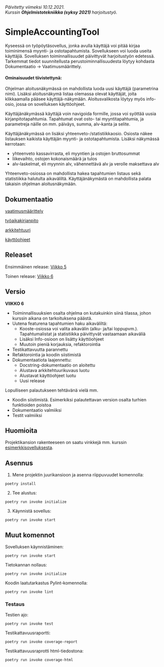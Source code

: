 _Päivitetty viimeksi 10.12.2021.  
Kurssin __Ohjelmistotekniikka (syksy 2021)__ harjoitustyö._

# SimpleAccountingTool

Kyseessä on työpöytäsovellus, jonka avulla käyttäjä voi pitää kirjaa toiminimensä myynti- ja ostotapahtumista. Sovellukseen voi luoda useita käyttäjiä. Sovelluksen toiminnallisuudet päivittyvät harjoitustyön edetessä. Tarkemmat tiedot suunnitellusta perustoiminnallisuudesta löytyy kohdasta Dokumentaatio -> Vaatimusmäärittely.

#### Ominaisuudet tiivistettynä:

Ohjelman aloitusnäkymässä on mahdollista luoda uusi käyttäjä (parametrina nimi). Lisäksi aloitusnäkymä listaa olemassa olevat käyttäjät, joita klikkaamalla pääsee käyttäjä-näkymään. Aloitusvalikosta löytyy myös info-osio, jossa on sovelluksen käyttöohjeet.

Käyttäjänäkymässä käyttäjä voin navigoida formille, jossa voi syöttää uusia kirjanpitotapahtumia. Tapahtumat ovat osto- tai myyntitapahtumia, ja parametreja näille on mm. päiväys, summa, alv-kanta ja selite.

Käyttäjänäkymässä on lisäksi yhteenveto-/statistiikkaosio. Osiosta näkee listauksen kaikista käyttäjän myynti- ja ostotapahtumista. Lisäksi näkymässä kerrotaan:
- yhteenveto kassavirrasta, eli myyntien ja ostojen bruttosummat
- liikevaihto, ostojen kokonaismäärä ja tulos
- alv-laskelmat, eli myynnin alv, vähennettävä alv ja verolle maksettava alv

Yhteenveto-osiossa on mahdollista hakea tapahtumien listaus sekä statistiikka halutulta aikaväliltä. Käyttäjänäkymästä on mahdollista palata takaisin ohjelman aloitusnäkymään.

## Dokumentaatio

[vaatimusmäärittely](documentation/vaatimusmaarittely.md)

[työaikakirjanpito](documentation/tyoaikakirjanpito.md)

[arkkitehtuuri](documentation/arkkitehtuuri.md)

[käyttöohjeet](documentation/kayttoohje.md)

## Releaset

Ensimmäinen release: [Viikko 5](https://github.com/Ejo0/ot-harjoitustyo/releases/tag/v.viikko5)

Toinen release: [Viikko 6](https://github.com/Ejo0/ot-harjoitustyo/releases/tag/v.viikko6)

## Versio

__VIIKKO 6__
- Toiminnallisuuksien osalta ohjelma on kutakuinkin siinä tilassa, johon kurssin aikana on tarkoituksena päästä.
- Uutena featurena tapahtumien haku aikaväliltä:
  - Kooste-osiossa voi valita aikavälin (alku- ja/tai loppupvm.). Tapahtumalistat ja statistiikka päivittyvät vastaamaan aikaväliä
  - Lisäksi Info-osioon on lisätty käyttöohjeet
  - Muutoin pieniä korjauksia, refaktorointia
- Testikattavuutta parannettu
- Refaktorointia ja koodin siistimistä
- Dokumentaatiota laajennettu:
  - Docstring-dokumentaatio on aloitettu
  - Alustava arkkitehtuurikuvaus luotu
  - Alustavat käyttöohjeet luotu
  - Uusi release

Lopulliseen palautukseen tehtävänä vielä mm.
- Koodin siistimistä. Esimerkiksi palautettavan version osalta turhien funktioiden poistoa
- Dokumentaatio valmiiksi
- Testit valmiiksi

## Huomioita

Projektikansion rakenteeseen on saatu vinkkejä mm. kurssin [esimerkkisovelluksesta](https://github.com/ohjelmistotekniikka-hy/python-todo-app).

## Asennus

1. Mene projektin juurikansioon ja asenna riippuvuudet komennolla:

```
poetry install
```

2. Tee alustus:

```
poetry run invoke initialize
```

3. Käynnistä sovellus:

```
poetry run invoke start
```

## Muut komennot

Sovelluksen käynnistäminen:  
```
poetry run invoke start
```  
  
Tietokannan nollaus:  
```
poetry run invoke initialize
```  

Koodin laatutarkastus Pylint-komennolla:  
```
poetry run invoke lint
```  

### Testaus

Testien ajo:  
```
poetry run invoke test
```  

Testikattavuusraportti:  
```
poetry run invoke coverage-report
```
  
Testikattavuusraprotti html-tiedostona:  
```
poetry run invoke coverage-html
```
